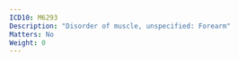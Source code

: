 ```yaml
---
ICD10: M6293
Description: "Disorder of muscle, unspecified: Forearm"
Matters: No
Weight: 0
---
```



